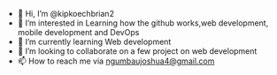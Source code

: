 - 👋 Hi, I’m @kipkoechbrian2
- 👀 I’m interested in Learning how the github works,web development, mobile development and DevOps
- 🌱 I’m currently learning Web development
- 💞️ I’m looking to collaborate on a few project on web development 
- 📫 How to reach me via ngumbaujoshua4@gmail.com

<!---
kipkoechbrian2/kipkoechbrian2 is a ✨ special ✨ repository because its `README.md` (this file) appears on your GitHub profile.
You can click the Preview link to take a look at your changes.
--->
